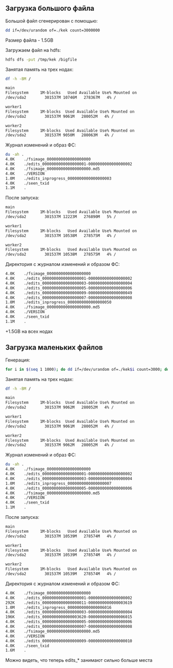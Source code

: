 ## Загрузка большого файла

Большой файл сгенерирован с помощью:
```bash
dd if=/dev/urandom of=./kek count=3000000
```

Размер файла - 1.5GB

Загружаем файл на hdfs:
```bash
hdfs dfs -put /tmp/kek /bigfile
```

Занятая память на трех нодах:
```bash
df -h -BM /

main
Filesystem     1M-blocks   Used Available Use% Mounted on
/dev/sda2        301537M 10746M   278367M   4% /

worker1
Filesystem     1M-blocks  Used Available Use% Mounted on
/dev/sda2        301537M 9061M   280052M   4% /

worker2
Filesystem     1M-blocks  Used Available Use% Mounted on
/dev/sda2        301537M 9050M   280063M   4% /
```

Журнал изменений и образ ФС:
```bash
du -ah .
4.0K    ./fsimage_0000000000000000000
4.0K    ./edits_0000000000000000001-0000000000000000002
4.0K    ./fsimage_0000000000000000000.md5
4.0K    ./VERSION
1.0M    ./edits_inprogress_0000000000000000003
4.0K    ./seen_txid
1.1M    .


```

После запуска:
```bash
main
Filesystem     1M-blocks   Used Available Use% Mounted on
/dev/sda2        301537M 12223M   276890M   5% /

worker1
Filesystem     1M-blocks   Used Available Use% Mounted on
/dev/sda2        301537M 10538M   278575M   4% /

worker2
Filesystem     1M-blocks   Used Available Use% Mounted on
/dev/sda2        301537M 10538M   278575M   4% /
```

Директория с журналом изменений и образом ФС:
```bash
4.0K    ./fsimage_0000000000000000000
4.0K    ./edits_0000000000000000001-0000000000000000002
4.0K    ./edits_0000000000000000003-0000000000000000004
4.0K    ./edits_0000000000000000005-0000000000000000006
4.0K    ./edits_0000000000000000009-0000000000000000049
4.0K    ./edits_0000000000000000007-0000000000000000008
1.0M    ./edits_inprogress_0000000000000000050
4.0K    ./fsimage_0000000000000000000.md5
4.0K    ./VERSION
4.0K    ./seen_txid
1.1M    .
```

+1.5GB на всех нодах

## Загрузка маленьких файлов

Генерация:
```bash
for i in $(seq 1 1000); do dd if=/dev/urandom of=./kek$i count=3000; done
```

Занятая память на трех нодах:
```bash
df -h -BM /

main
Filesystem     1M-blocks  Used Available Use% Mounted on
/dev/sda2        301537M 9062M   280052M   4% /

worker1
Filesystem     1M-blocks  Used Available Use% Mounted on
/dev/sda2        301537M 9061M   280052M   4% /

worker2
Filesystem     1M-blocks  Used Available Use% Mounted on
/dev/sda2        301537M 9062M   280052M   4% /
```

Журнал изменений и образ ФС:
```bash
du -ah .
4.0K    ./fsimage_0000000000000000000
4.0K    ./edits_0000000000000000001-0000000000000000002
4.0K    ./edits_0000000000000000003-0000000000000000004
1.0M    ./edits_inprogress_0000000000000000007
4.0K    ./edits_0000000000000000005-0000000000000000006
4.0K    ./fsimage_0000000000000000000.md5
4.0K    ./VERSION
4.0K    ./seen_txid
1.1M    .
```

После запуска:
```bash
main
Filesystem     1M-blocks   Used Available Use% Mounted on
/dev/sda2        301537M 10539M   278574M   4% /

worker1
Filesystem     1M-blocks   Used Available Use% Mounted on
/dev/sda2        301537M 10539M   278574M   4% /

worker2
Filesystem     1M-blocks   Used Available Use% Mounted on
/dev/sda2        301537M 10539M   278574M   4% /
```

Директория с журналом изменений и образом ФС:
```bash
4.0K    ./fsimage_0000000000000000000
4.0K    ./edits_0000000000000000001-0000000000000000002
292K    ./edits_0000000000000000011-0000000000000003619
1.0M    ./edits_inprogress_0000000000000006016
4.0K    ./edits_0000000000000000003-0000000000000000004
196K    ./edits_0000000000000003620-0000000000000006015
4.0K    ./edits_0000000000000000005-0000000000000000006
4.0K    ./edits_0000000000000000007-0000000000000000008
4.0K    ./fsimage_0000000000000000000.md5
4.0K    ./VERSION
4.0K    ./edits_0000000000000000009-0000000000000000010
4.0K    ./seen_txid
1.6M    .
```

Можно видеть, что теперь edits_* занимают сильно больше места
